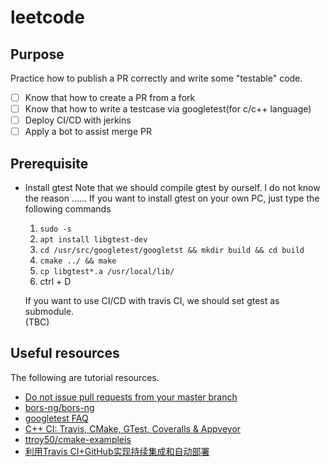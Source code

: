 # leetcode

## Purpose

Practice how to publish a PR correctly and write some "testable" code. 
- [ ] Know that how to create a PR from a fork
- [ ] Know that how to write a testcase via googletest(for c/c++ language)
- [ ] Deploy CI/CD with jerkins
- [ ] Apply a bot to assist merge PR

## Prerequisite

* Install gtest
  Note that we should compile gtest by ourself. I do not know the reason ...... If you want to install gtest on your own PC, just type the following commands
  1. `sudo -s`
  2. `apt install libgtest-dev`
  3. `cd /usr/src/googletest/googletst && mkdir build && cd build`
  4. `cmake ../ && make`
  5. `cp libgtest*.a /usr/local/lib/`
  6. ctrl + D
  
  If you want to use CI/CD with travis CI, we should set gtest as submodule.   
  (TBC)


## Useful resources

The following are tutorial resources.  
* [Do not issue pull requests from your master branch](https://blog.jasonmeridth.com/posts/do-not-issue-pull-requests-from-your-master-branch)
* [bors-ng/bors-ng](https://github.com/bors-ng/bors-ng)
* [googletest FAQ](https://github.com/doo/googletest/blob/master/wiki/FAQ.wiki)
* [C++ CI: Travis, CMake, GTest, Coveralls & Appveyor](http://david-grs.github.io/cpp-clang-travis-cmake-gtest-coveralls-appveyor/)
* [ttroy50/cmake-exampleis](https://github.com/ttroy50/cmake-examples)
* [利用Travis CI+GitHub实现持续集成和自动部署](https://zhuanlan.zhihu.com/p/85175312)
